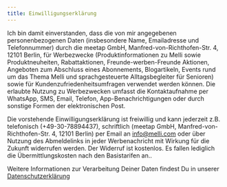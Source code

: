 ```yaml
---
title: Einwilligungserklärung
---
```


Ich bin damit einverstanden, dass die von mir angegebenen personenbezogenen Daten (insbesondere Name, Emailadresse und Telefonnummer) durch die meetap GmbH, Manfred-von-Richthofen-Str. 4, 12101 Berlin, für Werbezwecke (Produktinformationen zu Melli sowie Produktneuheiten, Rabattaktionen, Freunde-werben-Freunde Aktionen, Angeboten zum Abschluss eines Abonnements, Blogartikeln, Events rund um das Thema Melli und sprachgesteuerte Alltagsbegleiter für Senioren) sowie für Kundenzufriedenheitsumfragen verwendet werden können. Die erlaubte Nutzung zu Werbezwecken umfasst die Kontaktaufnahme per WhatsApp, SMS, Email, Telefon, App-Benachrichtigungen oder durch sonstige Formen der elektronischen Post.

Die vorstehende Einwilligungserklärung ist freiwillig und kann jederzeit z.B. telefonisch (+49-30-78894437), schriftlich (meetap GmbH, Manfred-von-Richthofen-Str. 4, 12101 Berlin) per Email an info@melli.com oder über Nutzung des Abmeldelinks in jeder Werbenachricht mit Wirkung für die Zukunft widerrufen werden. Der Widerruf ist kostenlos. Es fallen lediglich die Übermittlungskosten nach den Basistarifen an..

Weitere Informationen zur Verarbeitung Deiner Daten findest Du in unserer [Datenschutzerklärung](/datenschutz/)
